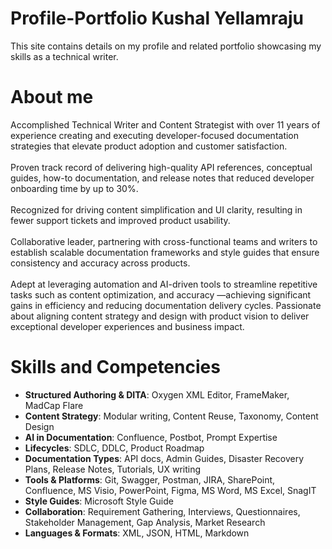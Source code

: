 # Profile-Portfolio Kushal Yellamraju 
This site contains details on my profile and related portfolio showcasing my skills as a technical writer. 

# About me 
Accomplished Technical Writer and Content Strategist with over 11 years of experience creating
and executing developer-focused documentation strategies that elevate product adoption and
customer satisfaction.<br><br>
Proven track record of delivering high-quality API references, conceptual guides, how-to
documentation, and release notes that reduced developer onboarding time by up to 30%.<br><br>
Recognized for driving content simplification and UI clarity, resulting in fewer support tickets
and improved product usability.<br><br>
Collaborative leader, partnering with cross-functional teams and writers to establish scalable
documentation frameworks and style guides that ensure consistency and accuracy across
products.<br><br>
Adept at leveraging automation and AI-driven tools to streamline repetitive tasks such as
content optimization, and accuracy —achieving significant gains in efficiency and reducing
documentation delivery cycles. Passionate about aligning content strategy and design with
product vision to deliver exceptional developer experiences and business impact.

# Skills and Competencies 
- **Structured Authoring & DITA**: Oxygen XML Editor, FrameMaker, MadCap Flare
- **Content Strategy**: Modular writing, Content Reuse, Taxonomy, Content Design
- **AI in Documentation**: Confluence, Postbot, Prompt Expertise
- **Lifecycles**: SDLC, DDLC, Product Roadmap
- **Documentation Types**: API docs, Admin Guides, Disaster Recovery Plans, Release Notes, Tutorials, UX writing
- **Tools & Platforms**: Git, Swagger, Postman, JIRA, SharePoint, Confluence, MS Visio, PowerPoint, Figma, MS Word, MS Excel, SnagIT
- **Style Guides**: Microsoft Style Guide
- **Collaboration**: Requirement Gathering, Interviews, Questionnaires, Stakeholder Management, Gap Analysis, Market Research
- **Languages & Formats**: XML, JSON, HTML, Markdown
